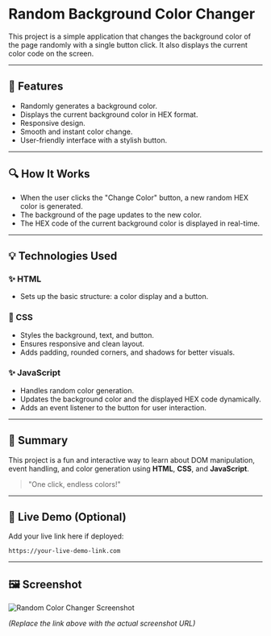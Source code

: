 # Random Background Color Changer

This project is a simple application that changes the background color of the page randomly with a single button click. It also displays the current color code on the screen.

---

## 🔹 Features

- Randomly generates a background color.
- Displays the current background color in HEX format.
- Responsive design.
- Smooth and instant color change.
- User-friendly interface with a stylish button.

---

## 🔍 How It Works

- When the user clicks the "Change Color" button, a new random HEX color is generated.
- The background of the page updates to the new color.
- The HEX code of the current background color is displayed in real-time.

---

## 💡 Technologies Used

### ✨ HTML

- Sets up the basic structure: a color display and a button.

### 🌟 CSS

- Styles the background, text, and button.
- Ensures responsive and clean layout.
- Adds padding, rounded corners, and shadows for better visuals.

### ✨ JavaScript

- Handles random color generation.
- Updates the background color and the displayed HEX code dynamically.
- Adds an event listener to the button for user interaction.

---

## 📅 Summary

This project is a fun and interactive way to learn about DOM manipulation, event handling, and color generation using **HTML**, **CSS**, and **JavaScript**.

> "One click, endless colors!"

---

## 🔗 Live Demo (Optional)

Add your live link here if deployed:

```
https://your-live-demo-link.com
```

---

## 🖼️ Screenshot

![Random Color Changer Screenshot](https://github.com/Denis793/Calculator/blob/main/Calculator.png)

_(Replace the link above with the actual screenshot URL)_
